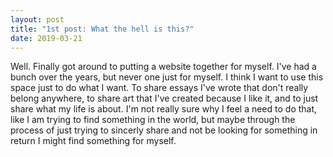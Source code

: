 ```yaml
---
layout: post
title: "1st post: What the hell is this?"
date: 2019-03-21
---
```


Well. Finally got around to putting a website together for myself. I've had a bunch over the years, but never one just for myself.  I think I want to use this space just to do what I want. To share essays I've wrote that don't really belong anywhere, to share art that I've created because I like it, and to just share what my life is about. I'm not really sure why I feel a need to do that, like I am trying to find something in the world, but maybe through the process of just trying to sincerly share and not be looking for something in return I might find something for myself. 
